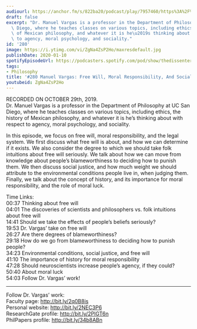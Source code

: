 ```yaml
---
audiourl: https://anchor.fm/s/822ba20/podcast/play/7957460/https%3A%2F%2Fd3ctxlq1ktw2nl.cloudfront.net%2Fproduction%2F2019-10-1%2F32086651-44100-2-fde7f9ebcc74e.m4a
draft: false
excerpt: "Dr. Manuel Vargas is a professor in the Department of Philosophy at UC San\
  \ Diego, where he teaches classes on various topics, including ethics, the history\
  \ of Mexican philosophy, and whatever it is he\u2019s thinking about with respect\
  \ to agency, moral psychology, and sociality."
id: '280'
image: https://i.ytimg.com/vi/ZgNa4ZsP2Ho/maxresdefault.jpg
publishDate: 2020-01-10
spotifyEpisodeUrl: https://podcasters.spotify.com/pod/show/thedissenter/episodes/280-Manuel-Vargas-Free-Will--Moral-Responsibility--And-Social-Justice-e8hbgk
tags:
- Philosophy
title: '#280 Manuel Vargas: Free Will, Moral Responsibility, And Social Justice'
youtubeid: ZgNa4ZsP2Ho
---
```

<div class="timelinks">

RECORDED ON OCTOBER 29th, 2019.  
Dr. Manuel Vargas is a professor in the Department of Philosophy at UC San Diego, where he teaches classes on various topics, including ethics, the history of Mexican philosophy, and whatever it is he’s thinking about with respect to agency, moral psychology, and sociality.

In this episode, we focus on free will, moral responsibility, and the legal system. We first discuss what free will is about, and how we can determine if it exists. We also consider the degree to which we should take folk intuitions about free will seriously. We talk about how we can move from knowledge about people’s blameworthiness to deciding how to punish them. We then discuss social justice, and how much weight we should attribute to the environmental conditions people live in, when judging them. Finally, we talk about the concept of history, and its importance for moral responsibility, and the role of moral luck.

Time Links:  
<time>00:37</time> Thinking about free will  
<time>04:01</time> The discoveries of scientists and philosophers vs. folk intuitions about free will   
<time>14:41</time> Should we take the effects of people’s beliefs seriously?  
<time>19:53</time> Dr. Vargas’ take on free will   
<time>26:27</time> Are there degrees of blameworthiness?  
<time>29:18</time> How do we go from blameworthiness to deciding how to punish people?  
<time>34:23</time> Environmental conditions, social justice, and free will  
<time>41:10</time> The importance of history for moral responsibility  
<time>47:28</time> Should neuroscientists increase people’s agency, if they could?  
<time>50:40</time> About moral luck  
<time>54:03</time> Follow Dr. Vargas’ work!

---

Follow Dr. Vargas’ work:  
Faculty page: http://bit.ly/2q0B8is  
Personal website: http://bit.ly/2NEC3P6  
ResearchGate profile: http://bit.ly/2PlGT6n  
PhilPapers profile: http://bit.ly/34b8ABn
</div>

